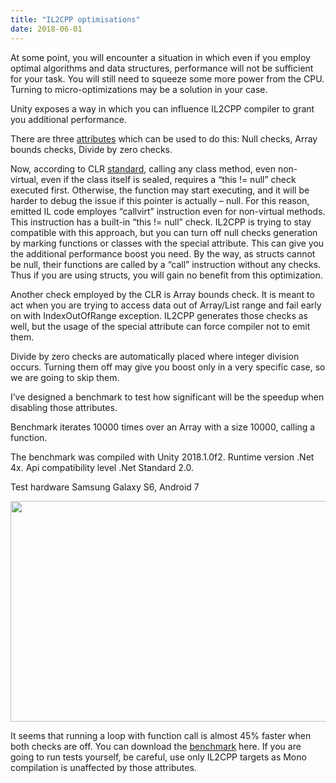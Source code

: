 ```yaml
---
title: "IL2CPP optimisations"
date: 2018-06-01
---
```


At some point, you will encounter a situation in which even if you employ optimal algorithms and data structures, performance will not be sufficient for your task. You will still need to squeeze some more power from the CPU. Turning to micro-optimizations may be a solution in your case.

Unity exposes a way in which you can influence IL2CPP compiler to grant you additional performance.

There are three <a href="https://docs.unity3d.com/Manual/IL2CPP.html">attributes</a> which can be used to do this: Null checks, Array bounds checks, Divide by zero checks.

Now, according to CLR <a href="https://mycodingplace.wordpress.com/2014/04/22/call-vs-callvirt-instruction/">standard</a>, calling any class method, even non-virtual, even if the class itself is sealed, requires a “this != null” check executed first. Otherwise, the function may start executing, and it will be harder to debug the issue if this pointer is actually – null. For this reason, emitted IL code employes “callvirt” instruction even for non-virtual methods. This instruction has a built-in “this != null” check. IL2CPP is trying to stay compatible with this approach, but you can turn off null checks generation by marking functions or classes with the special attribute. This can give you the additional performance boost you need. By the way, as structs cannot be null, their functions are called by a “call” instruction without any checks. Thus if you are using structs, you will gain no benefit from this optimization.

Another check employed by the CLR is Array bounds check. It is meant to act when you are trying to access data out of Array/List range and fail early on with IndexOutOfRange exception. IL2CPP generates those checks as well, but the usage of the special attribute can force compiler not to emit them.

Divide by zero checks are automatically placed where integer division occurs. Turning them off may give you boost only in a very specific case, so we are going to skip them.

I’ve designed a benchmark to test how significant will be the speedup when disabling those attributes.

Benchmark iterates 10000 times over an Array with a size 10000, calling a function.

The benchmark was compiled with Unity 2018.1.0f2. Runtime version .Net 4x.
Api compatibility level .Net Standard 2.0.

Test hardware Samsung Galaxy S6, Android 7

<img class="alignnone size-medium wp-image-72" src="https://forwolk.github.io/docs/assets/images/IL2CPP_2.png" alt="" width="569" height="353" sizes="(max-width: 569px) 100vw, 569px"/>

It seems that running a loop with function call is almost 45% faster when both checks are off.
You can download the <a href="https://bitbucket.org/dev_blog/arrayaccessbenchmark/src/master/">benchmark</a> here. If you are going to run tests yourself, be careful, use only IL2CPP targets as Mono compilation is unaffected by those attributes.